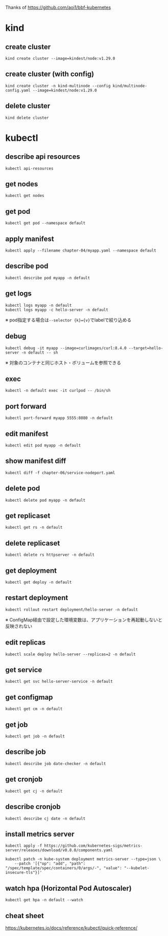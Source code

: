 Thanks of https://github.com/aoi1/bbf-kubernetes

# kind

## create cluster
```
kind create cluster --image=kindest/node:v1.29.0
```

## create cluster (with config)
```
kind create cluster -n kind-multinode --config kind/multinode-config.yaml --image=kindest/node:v1.29.0
```

## delete cluster
```
kind delete cluster
```

# kubectl

## describe api resources
```
kubectl api-resources
```

## get nodes
```
kubectl get nodes
```

## get pod
```
kubectl get pod --namespace default
```

## apply manifest
```
kubectl apply --filename chapter-04/myapp.yaml --namespace default
```

## describe pod
```
kubectl describe pod myapp -n default
```

## get logs
```
kubectl logs myapp -n default
kubectl logs myapp -c hello-server -n default
```

※ pod指定する場合は`--selector {k}={v}`でlabelで絞り込める

## debug
```
kubectl debug -it myapp --image=curlimages/curl:8.4.0 --target=hello-server -n default -- sh
```

※ 対象のコンテナと同じホスト・ボリュームを参照できる

## exec
```
kubectl -n default exec -it curlpod -- /bin/sh
```

## port forward
```
kubectl port-forward myapp 5555:8080 -n default
```

## edit manifest
```
kubectl edit pod myapp -n default
```

## show manifest diff
```
kubectl diff -f chapter-06/service-nodeport.yaml
```

## delete pod
```
kubectl delete pod myapp -n default
```

## get replicaset
```
kubectl get rs -n default
```

## delete replicaset
```
kubectl delete rs httpserver -n default
```

## get deployment
```
kubectl get deploy -n default
```

## restart deployment
```
kubectl rollout restart deployment/hello-server -n default
```

※ ConfigMap経由で設定した環境変数は、アプリケーションを再起動しないと反映されない

## edit replicas
```
kubectl scale deploy hello-server --replicas=2 -n default
```

## get service
```
kubectl get svc hello-server-service -n default
```

## get configmap
```
kubectl get cm -n default
```

## get job
```
kubectl get job -n default
```

## describe job
```
kubectl describe job date-checker -n default
```

## get cronjob
```
kubectl get cj -n default
```

## describe cronjob
```
kubectl describe cj date -n default
```

## install metrics server
```
kubectl apply -f https://github.com/kubernetes-sigs/metrics-server/releases/download/v0.8.0/components.yaml

kubectl patch -n kube-system deployment metrics-server --type=json \
    --patch '[{"op": "add", "path": "/spec/template/spec/containers/0/args/-", "value": "--kubelet-insecure-tls"}]'
```

## watch hpa (Horizontal Pod Autoscaler)
```
kubectl get hpa -n default --watch
```

## cheat sheet
https://kubernetes.io/docs/reference/kubectl/quick-reference/
